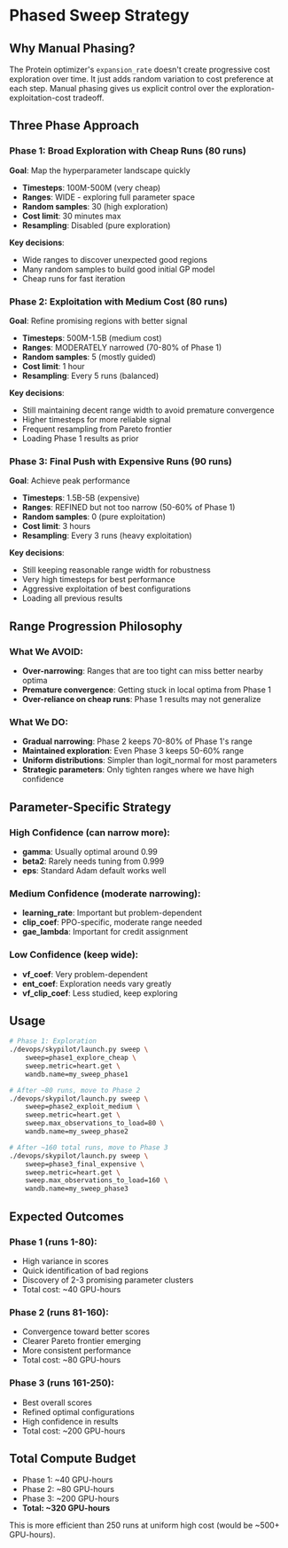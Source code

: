 # Phased Sweep Strategy

## Why Manual Phasing?

The Protein optimizer's `expansion_rate` doesn't create progressive cost exploration over time. It just adds random
variation to cost preference at each step. Manual phasing gives us explicit control over the
exploration-exploitation-cost tradeoff.

## Three Phase Approach

### Phase 1: Broad Exploration with Cheap Runs (80 runs)

**Goal**: Map the hyperparameter landscape quickly

- **Timesteps**: 100M-500M (very cheap)
- **Ranges**: WIDE - exploring full parameter space
- **Random samples**: 30 (high exploration)
- **Cost limit**: 30 minutes max
- **Resampling**: Disabled (pure exploration)

**Key decisions**:

- Wide ranges to discover unexpected good regions
- Many random samples to build good initial GP model
- Cheap runs for fast iteration

### Phase 2: Exploitation with Medium Cost (80 runs)

**Goal**: Refine promising regions with better signal

- **Timesteps**: 500M-1.5B (medium cost)
- **Ranges**: MODERATELY narrowed (70-80% of Phase 1)
- **Random samples**: 5 (mostly guided)
- **Cost limit**: 1 hour
- **Resampling**: Every 5 runs (balanced)

**Key decisions**:

- Still maintaining decent range width to avoid premature convergence
- Higher timesteps for more reliable signal
- Frequent resampling from Pareto frontier
- Loading Phase 1 results as prior

### Phase 3: Final Push with Expensive Runs (90 runs)

**Goal**: Achieve peak performance

- **Timesteps**: 1.5B-5B (expensive)
- **Ranges**: REFINED but not too narrow (50-60% of Phase 1)
- **Random samples**: 0 (pure exploitation)
- **Cost limit**: 3 hours
- **Resampling**: Every 3 runs (heavy exploitation)

**Key decisions**:

- Still keeping reasonable range width for robustness
- Very high timesteps for best performance
- Aggressive exploitation of best configurations
- Loading all previous results

## Range Progression Philosophy

### What We AVOID:

- **Over-narrowing**: Ranges that are too tight can miss better nearby optima
- **Premature convergence**: Getting stuck in local optima from Phase 1
- **Over-reliance on cheap runs**: Phase 1 results may not generalize

### What We DO:

- **Gradual narrowing**: Phase 2 keeps 70-80% of Phase 1's range
- **Maintained exploration**: Even Phase 3 keeps 50-60% range
- **Uniform distributions**: Simpler than logit_normal for most parameters
- **Strategic parameters**: Only tighten ranges where we have high confidence

## Parameter-Specific Strategy

### High Confidence (can narrow more):

- **gamma**: Usually optimal around 0.99
- **beta2**: Rarely needs tuning from 0.999
- **eps**: Standard Adam default works well

### Medium Confidence (moderate narrowing):

- **learning_rate**: Important but problem-dependent
- **clip_coef**: PPO-specific, moderate range needed
- **gae_lambda**: Important for credit assignment

### Low Confidence (keep wide):

- **vf_coef**: Very problem-dependent
- **ent_coef**: Exploration needs vary greatly
- **vf_clip_coef**: Less studied, keep exploring

## Usage

```bash
# Phase 1: Exploration
./devops/skypilot/launch.py sweep \
    sweep=phase1_explore_cheap \
    sweep.metric=heart.get \
    wandb.name=my_sweep_phase1

# After ~80 runs, move to Phase 2
./devops/skypilot/launch.py sweep \
    sweep=phase2_exploit_medium \
    sweep.metric=heart.get \
    sweep.max_observations_to_load=80 \
    wandb.name=my_sweep_phase2

# After ~160 total runs, move to Phase 3
./devops/skypilot/launch.py sweep \
    sweep=phase3_final_expensive \
    sweep.metric=heart.get \
    sweep.max_observations_to_load=160 \
    wandb.name=my_sweep_phase3
```

## Expected Outcomes

### Phase 1 (runs 1-80):

- High variance in scores
- Quick identification of bad regions
- Discovery of 2-3 promising parameter clusters
- Total cost: ~40 GPU-hours

### Phase 2 (runs 81-160):

- Convergence toward better scores
- Clearer Pareto frontier emerging
- More consistent performance
- Total cost: ~80 GPU-hours

### Phase 3 (runs 161-250):

- Best overall scores
- Refined optimal configurations
- High confidence in results
- Total cost: ~200 GPU-hours

## Total Compute Budget

- Phase 1: ~40 GPU-hours
- Phase 2: ~80 GPU-hours
- Phase 3: ~200 GPU-hours
- **Total: ~320 GPU-hours**

This is more efficient than 250 runs at uniform high cost (would be ~500+ GPU-hours).
